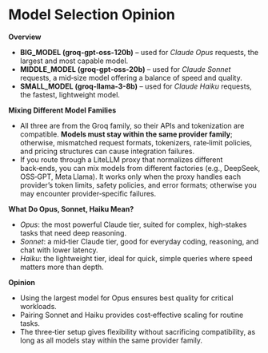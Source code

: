 # Model Selection Opinion

**Overview**
- **BIG_MODEL (groq-gpt-oss-120b)** – used for *Claude Opus* requests, the largest and most capable model.
- **MIDDLE_MODEL (groq-gpt-oss-20b)** – used for *Claude Sonnet* requests, a mid‑size model offering a balance of speed and quality.
- **SMALL_MODEL (groq-llama-3-8b)** – used for *Claude Haiku* requests, the fastest, lightweight model.

**Mixing Different Model Families**
- All three are from the Groq family, so their APIs and tokenization are compatible. **Models must stay within the same provider family**; otherwise, mismatched request formats, tokenizers, rate‑limit policies, and pricing structures can cause integration failures.
- If you route through a LiteLLM proxy that normalizes different back‑ends, you can mix models from different factories (e.g., DeepSeek, OSS‑GPT, Meta Llama). It works only when the proxy handles each provider’s token limits, safety policies, and error formats; otherwise you may encounter provider‑specific failures.

**What Do Opus, Sonnet, Haiku Mean?**
- *Opus*: the most powerful Claude tier, suited for complex, high‑stakes tasks that need deep reasoning.
- *Sonnet*: a mid‑tier Claude tier, good for everyday coding, reasoning, and chat with lower latency.
- *Haiku*: the lightweight tier, ideal for quick, simple queries where speed matters more than depth.

**Opinion**
- Using the largest model for Opus ensures best quality for critical workloads.
- Pairing Sonnet and Haiku provides cost‑effective scaling for routine tasks.
- The three‑tier setup gives flexibility without sacrificing compatibility, as long as all models stay within the same provider family.